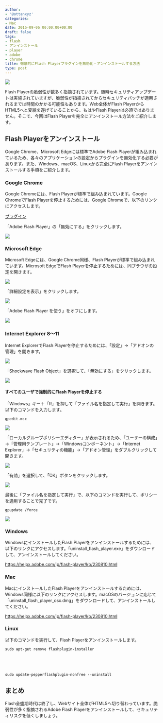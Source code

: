 ```yaml
---
author:
- '@ottanxyz'
categories:
- Mac
date: 2015-09-06 00:00:00+00:00
draft: false
tags:
- flash
- アンインストール
- player
- adobe
- chrome
title: 徹底的にFlash Playerプラグインを無効化・アンインストールする方法
type: post
---
```


![](150905-55eafb99e3f4b.png)

Flash Playerの脆弱性が数多く指摘されています。随時セキュリティアップデートは実施されていますが、脆弱性が指摘されてからセキュリティパッチが適用されるまでは時間のかかる可能性もあります。Web全体がFlash PlayerからHTML5へと変貌を遂げていることから、もはやFlash Playerは必須ではありません。そこで、今回はFlash Playerを完全にアンインストール方法をご紹介します。

## Flash Playerをアンインストール

Google Chrome、Microsoft Edgeには標準でAdobe Flash Playerが組み込まれているため、各々のアプリケーションの設定からプラグインを無効化する必要があります。また、Windows、macOS、Linuxから完全にFlash Playerをアンインストールする手順をご紹介します。

### Google Chrome

Google Chromeには、Flash Playerが標準で組み込まれています。Google ChromeでFlash Playerを停止するためには、Google Chromeで、以下のリンクにアクセスします。

[プラグイン](chrome://plugins)

「Adobe Flash Player」の「無効にする」をクリックします。

![](150905-55eafb9bed3d3.png)

### Microsoft Edge

Microsoft Edgeには、Google Chrome同様、Flash Playerが標準で組み込まれています。Microsoft EdgeでFlash Playerを停止するためには、同ブラウザの設定を開きます。

![](150905-55eafb9dea50d.png)

「詳細設定を表示」をクリックします。

![](150905-55eafba109786.png)

「Adobe Flash Player を使う」をオフにします。

![](150905-55eafba5c5792.png)

### Internet Explorer 8〜11

Internet ExplorerでFlash Playerを停止するためには、「設定」→「アドオンの管理」を開きます。

![](150905-55eafba9c7af4.png)

「Shockwave Flash Object」を選択して、「無効にする」をクリックします。

![](150905-55eafbac94e97.png)

#### すべてのユーザで強制的にFlash Playerを停止する

「Windows」キー＋「R」を押して「ファイル名を指定して実行」を開きます。以下のコマンドを入力します。

    gpedit.msc

![](150905-55eafbae802a1.png)

「ローカルグループポリシーエディター」が表示されるため、「ユーザーの構成」→「管理用テンプレート」→「Windowsコンポーネント」→「Internet Explorer」→「セキュリティの機能」→「アドオン管理」をダブルクリックして開きます。

![](150905-55eafbb0084c4.png)

「有効」を選択して、「OK」ボタンをクリックします。

![](150905-55eafbb2ad96b.png)

最後に「ファイル名を指定して実行」で、以下のコマンドを実行して、ポリシーを適用することで完了です。

    gpupdate /force

![](150905-55eafbb4a5c86.png)

### Windows

WindowsにインストールしたFlash Playerをアンインストールするためには、以下のリンクにアクセスします。「uninstall_flash_player.exe」をダウンロードして、アンインストールしてください。

<https://helpx.adobe.com/jp/flash-player/kb/230810.html>

### Mac

MacにインストールしたFlash Playerをアンインストールするためには、Windows同様に以下のリンクにアクセスします。macOSのバージョンに応じて「uninstall_flash_player_osx.dmg」をダウンロードして、アンインストールしてください。

<https://helpx.adobe.com/jp/flash-player/kb/230810.html>

### Linux

以下のコマンドを実行して、Flash Playerをアンインストールします。

    sudo apt-get remove flashplugin-installer





    sudo update-pepperflashplugin-nonfree --uninstall

## まとめ

Flash全盛期時代は終了し、Webサイト全体がHTML5へ切り替わっています。脆弱性が多く指摘されるAdobe Flash Playerをアンインストールして、セキュリティリスクを低くしましょう。
